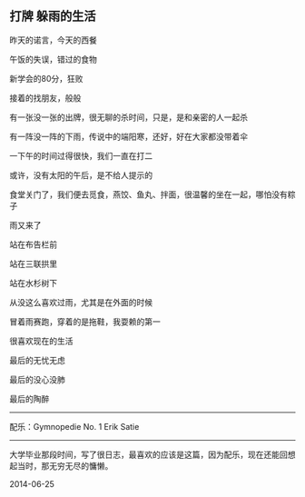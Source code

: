 ## 打牌 躲雨的生活 ##

昨天的诺言，今天的西餐

 

午饭的失误，错过的食物

 

新学会的80分，狂败

接着的找朋友，般般

 

有一张没一张的出牌，很无聊的杀时间，只是，是和亲密的人一起杀

 

有一阵没一阵的下雨，传说中的端阳寒，还好，好在大家都没带着伞

 

一下午的时间过得很快，我们一直在打二

或许，没有太阳的午后，是不给人提示的

 

食堂关门了，我们便去觅食，燕饺、鱼丸、拌面，很温馨的坐在一起，哪怕没有粽子

 

雨又来了

站在布告栏前

站在三联拱里

站在水杉树下

 

从没这么喜欢过雨，尤其是在外面的时候

 

冒着雨赛跑，穿着的是拖鞋，我耍赖的第一

 

很喜欢现在的生活

最后的无忧无虑

最后的没心没肺

最后的陶醉

---
配乐：Gymnopedie No. 1  Erik Satie

---

大学毕业那段时间，写了很日志，最喜欢的应该是这篇，因为配乐，现在还能回想起当时，那无穷无尽的慵懒。

2014-06-25